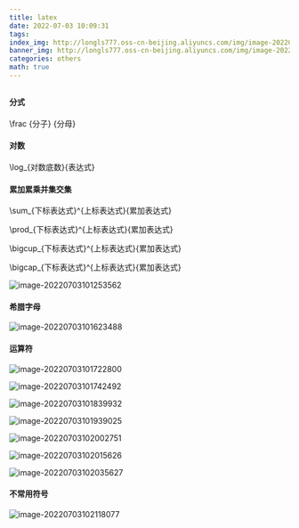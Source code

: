 ```yaml
---
title: latex
date: 2022-07-03 10:09:31
tags: 
index_img: http://longls777.oss-cn-beijing.aliyuncs.com/img/image-20220703101253562.png
banner_img: http://longls777.oss-cn-beijing.aliyuncs.com/img/image-20220703101253562.png
categories: others
math: true
---
```


##

#### 分式

\frac {分子} {分母}

#### 对数

\log_{对数底数}{表达式}

#### 累加累乘并集交集

\sum_{下标表达式}^{上标表达式}{累加表达式}

\prod_{下标表达式}^{上标表达式}{累加表达式}

\bigcup_{下标表达式}^{上标表达式}{累加表达式} 

\bigcap_{下标表达式}^{上标表达式}{累加表达式}

![image-20220703101253562](http://longls777.oss-cn-beijing.aliyuncs.com/img/image-20220703101253562.png)

#### 希腊字母

![image-20220703101623488](http://longls777.oss-cn-beijing.aliyuncs.com/img/image-20220703101623488.png)

#### 运算符

![image-20220703101722800](http://longls777.oss-cn-beijing.aliyuncs.com/img/image-20220703101722800.png)

![image-20220703101742492](http://longls777.oss-cn-beijing.aliyuncs.com/img/image-20220703101742492.png)

![image-20220703101839932](http://longls777.oss-cn-beijing.aliyuncs.com/img/image-20220703101839932.png)

![image-20220703101939025](http://longls777.oss-cn-beijing.aliyuncs.com/img/image-20220703101939025.png)

![image-20220703102002751](http://longls777.oss-cn-beijing.aliyuncs.com/img/image-20220703102002751.png)

![image-20220703102015626](http://longls777.oss-cn-beijing.aliyuncs.com/img/image-20220703102015626.png)

![image-20220703102035627](http://longls777.oss-cn-beijing.aliyuncs.com/img/image-20220703102035627.png)

#### 不常用符号

![image-20220703102118077](http://longls777.oss-cn-beijing.aliyuncs.com/img/image-20220703102118077.png)